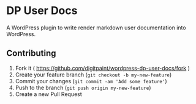 # DP User Docs

A WordPress plugin to write render markdown user documentation into WordPress.

## Contributing

1. Fork it ( https://github.com/digitpaint/wordpress-dp-user-docs/fork )
2. Create your feature branch (`git checkout -b my-new-feature`)
3. Commit your changes (`git commit -am 'Add some feature'`)
4. Push to the branch (`git push origin my-new-feature`)
5. Create a new Pull Request
